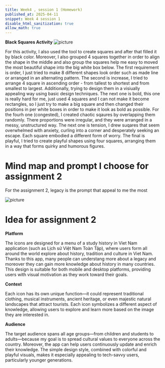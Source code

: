```yaml
---
title: Week4 , session 1 (Homework)
published_at: 2025-04-11
snippet: Week 4 session 1
disable_html_sanitization: true
allow_math: true
---
```

**Black Squares Activity**
![picture](blacksquares.png)

For this activity, I also used the tool to create squares and after that filled it by black color. Moreover, I also grouped 4 squares together in order to align the shape in the middle and also group the squares help me easy to moved the most beautiful shape into the big white box below. The first requirement is order, I just tried to make 8 different shapes look order such as made line or arranged in an alternating pattern. The second is increase, I tried to arrange 4 square in ascending order - from tallest to shortest and from smallest to largest. Additionally, trying to design them in a visiually appealing way using basic design techniques. The next one is bold, this one is really hard for me, just used 4 squares and I can not make it become rectangles, so I just try to make a big square and then changed their positions in per white boxes in order to make it look as bold as possible. For the fourh one (congested), I created chaotic sqaures by overlapping them randomly. There proportions were irregular, and they were arranged in a messy, unstructured way. The next one is tension, I drew suqares that seem overwhelmed with anxiety, curling into a corner and desperately seeking an escape. Each square embodied a different form of worry. The final is playful, I tried to create playful shapes using four squares, arranging them in a way that forms quirky and humorous figures.

# Mind map and prompt I choose for assignment 2
For the assignment 2, legacy is the prompt that appeal to me the most

![picture](at1.png)

#  Idea for assignment 2

**Platform**

The icons are designed for a menu of a study history in Viet Nam application (such as Lịch sử Việt Nam Toàn Tập), where users form all around the world explore about history, tradition and culture in Viet Nam. Thanks to this app, many people can understang more about a legacy and moreover they can gain more knowledge about history in many countries. This design is suitable for both mobile and desktop platforms, providing users with visual motivation as they work toward their goals.

**Context**

Each icon has its own unique function—it could represent traditional clothing, musical instruments, ancient heritage, or even majestic natural landscapes that attract tourists. Each icon symbolizes a different aspect of knowledge, allowing users to explore and learn more based on the image they are interested in.

**Audience**

The target audience spans all age groups—from children and students to adults—because my goal is to spread cultural values to everyone across the country. Moreover, the app can help users continuously update and enrich their knowledge. The simple design style, combined with colorful and playful visuals, makes it especially appealing to tech-savvy users, particularly younger generations.
